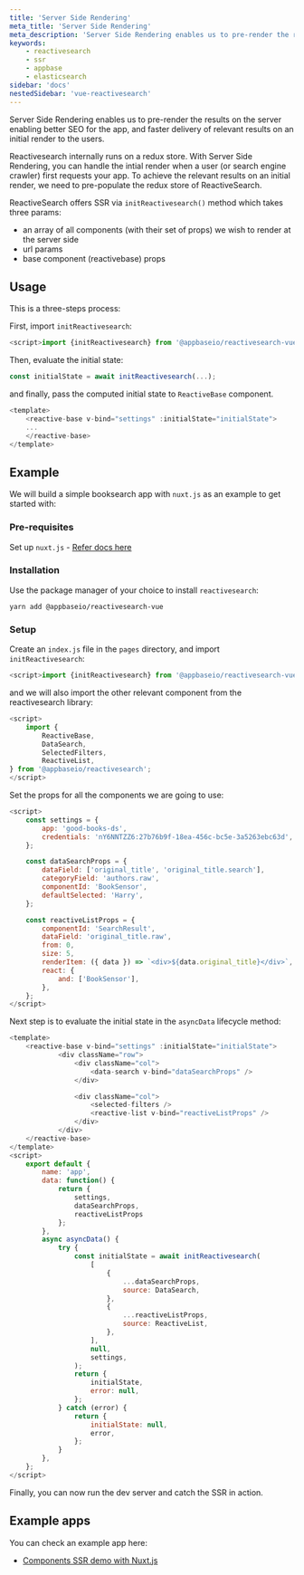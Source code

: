 ```yaml
---
title: 'Server Side Rendering'
meta_title: 'Server Side Rendering'
meta_description: 'Server Side Rendering enables us to pre-render the results on the server enabling better SEO for the app, and faster delivery of relevant results on an initial render to the users.'
keywords:
    - reactivesearch
    - ssr
    - appbase
    - elasticsearch
sidebar: 'docs'
nestedSidebar: 'vue-reactivesearch'
---
```


Server Side Rendering enables us to pre-render the results on the server enabling better SEO for the app, and faster delivery of relevant results on an initial render to the users.

Reactivesearch internally runs on a redux store. With Server Side Rendering, you can handle the intial render when a user (or search engine crawler) first requests your app. To achieve the relevant results on an initial render, we need to pre-populate the redux store of ReactiveSearch.

ReactiveSearch offers SSR via `initReactivesearch()` method which takes three params:

-   an array of all components (with their set of props) we wish to render at the server side
-   url params
-   base component (reactivebase) props

## Usage

This is a three-steps process:

First, import `initReactivesearch`:

```js
<script>import {initReactivesearch} from '@appbaseio/reactivesearch-vue';</script>
```

Then, evaluate the initial state:

```js
const initialState = await initReactivesearch(...);
```

and finally, pass the computed initial state to `ReactiveBase` component.

```js
<template>
	<reactive-base v-bind="settings" :initialState="initialState">
    ...
	</reactive-base>
</template>
```

## Example

We will build a simple booksearch app with `nuxt.js` as an example to get started with:

### Pre-requisites

Set up `nuxt.js` - [Refer docs here](https://nuxtjs.org/guide/installation)

### Installation

Use the package manager of your choice to install `reactivesearch`:

```
yarn add @appbaseio/reactivesearch-vue
```

### Setup

Create an `index.js` file in the `pages` directory, and import `initReactivesearch`:

```js
<script>import {initReactivesearch} from '@appbaseio/reactivesearch-vue';</script>
```

and we will also import the other relevant component from the reactivesearch library:

```js
<script>
	import {
		ReactiveBase,
		DataSearch,
		SelectedFilters,
		ReactiveList,
} from '@appbaseio/reactivesearch';
</script>
```

Set the props for all the components we are going to use:

```js
<script>
	const settings = {
		app: 'good-books-ds',
		credentials: 'nY6NNTZZ6:27b76b9f-18ea-456c-bc5e-3a5263ebc63d',
	};

	const dataSearchProps = {
		dataField: ['original_title', 'original_title.search'],
		categoryField: 'authors.raw',
		componentId: 'BookSensor',
		defaultSelected: 'Harry',
	};

	const reactiveListProps = {
		componentId: 'SearchResult',
		dataField: 'original_title.raw',
		from: 0,
		size: 5,
		renderItem: ({ data }) => `<div>${data.original_title}</div>`,
		react: {
			and: ['BookSensor'],
		},
	};
</script>
```

Next step is to evaluate the initial state in the `asyncData` lifecycle method:

```js
<template>
	<reactive-base v-bind="settings" :initialState="initialState">
			<div className="row">
				<div className="col">
					<data-search v-bind="dataSearchProps" />
				</div>

				<div className="col">
					<selected-filters />
					<reactive-list v-bind="reactiveListProps" />
				</div>
			</div>
	</reactive-base>
</template>
<script>
	export default {
		name: 'app',
		data: function() {
			return {
				settings,
				dataSearchProps,
				reactiveListProps
			};
		},
		async asyncData() {
			try {
				const initialState = await initReactivesearch(
					[
						{
							...dataSearchProps,
							source: DataSearch,
						},
						{
							...reactiveListProps,
							source: ReactiveList,
						},
					],
					null,
					settings,
				);
				return {
					initialState,
					error: null,
				};
			} catch (error) {
				return {
					initialState: null,
					error,
				};
			}
		},
	};
</script>
```

Finally, you can now run the dev server and catch the SSR in action.

## Example apps

You can check an example app here:

-   [Components SSR demo with Nuxt.js](https://github.com/appbaseio/reactivesearch/tree/next/packages/vue/examples/with-ssr)
